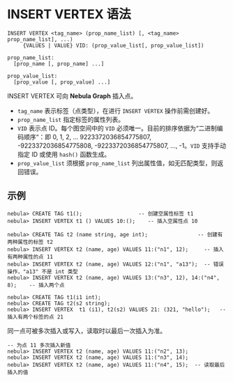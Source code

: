 # INSERT VERTEX 语法

```ngql
INSERT VERTEX <tag_name> (prop_name_list) [, <tag_name> prop_name_list], ...)
     {VALUES | VALUE} VID: (prop_value_list[, prop_value_list])

prop_name_list:
  [prop_name [, prop_name] ...]

prop_value_list:
  [prop_value [, prop_value] ...]
```

INSERT VERTEX 可向 **Nebula Graph** 插入点。

- `tag_name` 表示标签（点类型），在进行 `INSERT VERTEX` 操作前需创建好。
- `prop_name_list` 指定标签的属性列表。
- `VID` 表示点 ID。每个图空间中的 `VID` 必须唯一。目前的排序依据为“二进制编码顺序“：即 0, 1, 2, ... 9223372036854775807, -9223372036854775808, -9223372036854775807, ..., -1。`VID` 支持手动指定 ID 或使用 `hash()` 函数生成。
- `prop_value_list` 须根据 `prop_name_list` 列出属性值，如无匹配类型，则返回错误。

## 示例

```ngql
nebula> CREATE TAG t1();                  -- 创建空属性标签 t1
nebula> INSERT VERTEX t1 () VALUES 10:();    -- 插入空属性点 10
```

```ngql
nebula> CREATE TAG t2 (name string, age int);                -- 创建有两种属性的标签 t2
nebula> INSERT VERTEX t2 (name, age) VALUES 11:("n1", 12);     -- 插入有两种属性的点 11
nebula> INSERT VERTEX t2 (name, age) VALUES 12:("n1", "a13");  -- 错误操作，"a13" 不是 int 类型
nebula> INSERT VERTEX t2 (name, age) VALUES 13:("n3", 12), 14:("n4", 8);    -- 插入两个点
```

```ngql
nebula> CREATE TAG t1(i1 int);
nebula> CREATE TAG t2(s2 string);
nebula> INSERT VERTEX  t1 (i1), t2(s2) VALUES 21: (321, "hello");   -- 插入有两个标签的点 21
```

同一点可被多次插入或写入，读取时以最后一次插入为准。

```ngql
-- 为点 11 多次插入新值
nebula> INSERT VERTEX t2 (name, age) VALUES 11:("n2", 13);
nebula> INSERT VERTEX t2 (name, age) VALUES 11:("n3", 14);
nebula> INSERT VERTEX t2 (name, age) VALUES 11:("n4", 15);  -- 读取最后插入的值
```
